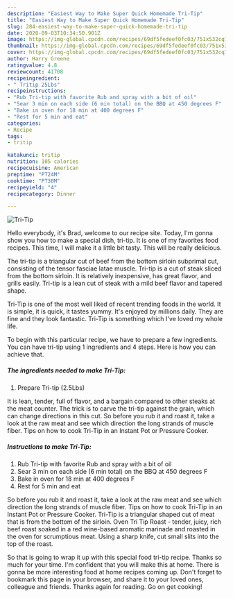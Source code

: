 ```yaml
---
description: "Easiest Way to Make Super Quick Homemade Tri-Tip"
title: "Easiest Way to Make Super Quick Homemade Tri-Tip"
slug: 284-easiest-way-to-make-super-quick-homemade-tri-tip
date: 2020-09-03T10:34:50.901Z
image: https://img-global.cpcdn.com/recipes/69df5fedeef0fc03/751x532cq70/tri-tip-recipe-main-photo.jpg
thumbnail: https://img-global.cpcdn.com/recipes/69df5fedeef0fc03/751x532cq70/tri-tip-recipe-main-photo.jpg
cover: https://img-global.cpcdn.com/recipes/69df5fedeef0fc03/751x532cq70/tri-tip-recipe-main-photo.jpg
author: Harry Greene
ratingvalue: 4.8
reviewcount: 41708
recipeingredient:
- " Tritip 25Lbs"
recipeinstructions:
- "Rub Tri-tip with favorite Rub and spray with a bit of oil"
- "Sear 3 min on each side (6 min total) on the BBQ at 450 degrees F"
- "Bake in oven for 18 min at 400 degrees F"
- "Rest for 5 min and eat"
categories:
- Recipe
tags:
- tritip

katakunci: tritip 
nutrition: 105 calories
recipecuisine: American
preptime: "PT24M"
cooktime: "PT30M"
recipeyield: "4"
recipecategory: Dinner

---
```



![Tri-Tip](https://img-global.cpcdn.com/recipes/69df5fedeef0fc03/751x532cq70/tri-tip-recipe-main-photo.jpg)

Hello everybody, it's Brad, welcome to our recipe site. Today, I'm gonna show you how to make a special dish, tri-tip. It is one of my favorites food recipes. This time, I will make it a little bit tasty. This will be really delicious.

The tri-tip is a triangular cut of beef from the bottom sirloin subprimal cut, consisting of the tensor fasciae latae muscle. Tri-tip is a cut of steak sliced from the bottom sirloin. It is relatively inexpensive, has great flavor, and grills easily. Tri-tip is a lean cut of steak with a mild beef flavor and tapered shape.

Tri-Tip is one of the most well liked of recent trending foods in the world. It is simple, it is quick, it tastes yummy. It's enjoyed by millions daily. They are fine and they look fantastic. Tri-Tip is something which I've loved my whole life.


To begin with this particular recipe, we have to prepare a few ingredients. You can have tri-tip using 1 ingredients and 4 steps. Here is how you can achieve that.

<!--inarticleads1-->

##### The ingredients needed to make Tri-Tip:

1. Prepare  Tri-tip (2.5Lbs)


It is lean, tender, full of flavor, and a bargain compared to other steaks at the meat counter. The trick is to carve the tri-tip against the grain, which can change directions in this cut. So before you rub it and roast it, take a look at the raw meat and see which direction the long strands of muscle fiber. Tips on how to cook Tri-Tip in an Instant Pot or Pressure Cooker. 

<!--inarticleads2-->

##### Instructions to make Tri-Tip:

1. Rub Tri-tip with favorite Rub and spray with a bit of oil
1. Sear 3 min on each side (6 min total) on the BBQ at 450 degrees F
1. Bake in oven for 18 min at 400 degrees F
1. Rest for 5 min and eat


So before you rub it and roast it, take a look at the raw meat and see which direction the long strands of muscle fiber. Tips on how to cook Tri-Tip in an Instant Pot or Pressure Cooker. Tri-Tip is a triangular shaped cut of meat that is from the bottom of the sirloin. Oven Tri Tip Roast - tender, juicy, rich beef roast soaked in a red wine-based aromatic marinade and roasted in the oven for scrumptious meat. Using a sharp knife, cut small slits into the top of the roast. 

So that is going to wrap it up with this special food tri-tip recipe. Thanks so much for your time. I'm confident that you will make this at home. There is gonna be more interesting food at home recipes coming up. Don't forget to bookmark this page in your browser, and share it to your loved ones, colleague and friends. Thanks again for reading. Go on get cooking!
